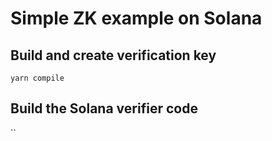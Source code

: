 # Simple ZK example on Solana

## Build and create verification key

`yarn compile`

## Build the Solana verifier code

``

